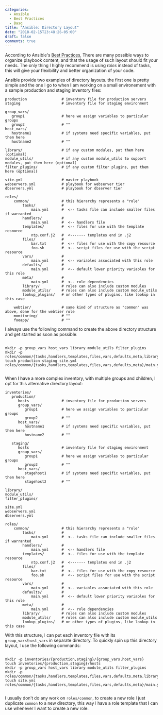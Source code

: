 ```yaml
---
categories:
  - Ansible
  - Best Practices
  - Basg
title: "Ansible: Directory Layout"
date: "2018-02-15T23:48:26-05:00"
draft: false
comments: true
---
```

According to Ansible's [Best Practices](http://docs.ansible.com/ansible/latest/playbooks_best_practices.html "Ansible best practices"), There are many possible ways to organize playbook content, and that the usage of such layout should fit your needs. The only thing I highly recommend is using *roles* instead of tasks, this will give your flexibility and better organization of your code.

Ansible provide two examples of directory layouts. the first one is pretty simple and the one I go to when I am working on a small environement with a sample production and staging inventory files:

    production                # inventory file for production servers
    staging                   # inventory file for staging environment

    group_vars/
       group1                 # here we assign variables to particular groups
       group2                 # ""
    host_vars/
       hostname1              # if systems need specific variables, put them here
       hostname2              # ""

    library/                  # if any custom modules, put them here (optional)
    module_utils/             # if any custom module_utils to support modules, put them here (optional)
    filter_plugins/           # if any custom filter plugins, put them here (optional)

    site.yml                  # master playbook
    webservers.yml            # playbook for webserver tier
    dbservers.yml             # playbook for dbserver tier

    roles/
        common/               # this hierarchy represents a "role"
            tasks/            #
                main.yml      #  <-- tasks file can include smaller files if warranted
            handlers/         #
                main.yml      #  <-- handlers file
            templates/        #  <-- files for use with the template resource
                ntp.conf.j2   #  <------- templates end in .j2
            files/            #
                bar.txt       #  <-- files for use with the copy resource
                foo.sh        #  <-- script files for use with the script resource
            vars/             #
                main.yml      #  <-- variables associated with this role
            defaults/         #
                main.yml      #  <-- default lower priority variables for this role
            meta/             #
                main.yml      #  <-- role dependencies
            library/          # roles can also include custom modules
            module_utils/     # roles can also include custom module_utils
            lookup_plugins/   # or other types of plugins, like lookup in this case

        webtier/              # same kind of structure as "common" was above, done for the webtier role
        monitoring/           # ""
        fooapp/               # ""

I always use the following command to create the above directory structure and get started as soon as possible:

<pre>
  <code class="language-bash">
mkdir -p group_vars host_vars library module_utils filter_plugins
mkdir -p roles/common/{tasks,handlers,templates,files,vars,defaults,meta,library,module_utils,lookup_plugins}
touch production staging site.yml roles/common/{tasks,handlers,templates,files,vars,defaults,meta}/main.yml
  </code>
</pre>

When I have a more complex inventory, with multiple groups and children, I opt for this alternative directory layout:

    inventories/
       production/
          hosts               # inventory file for production servers
          group_vars/
             group1           # here we assign variables to particular groups
             group2           # ""
          host_vars/
             hostname1        # if systems need specific variables, put them here
             hostname2        # ""

       staging/
          hosts               # inventory file for staging environment
          group_vars/
             group1           # here we assign variables to particular groups
             group2           # ""
          host_vars/
             stagehost1       # if systems need specific variables, put them here
             stagehost2       # ""

    library/
    module_utils/
    filter_plugins/

    site.yml
    webservers.yml
    dbservers.yml

    roles/
        common/               # this hierarchy represents a "role"
            tasks/            #
                main.yml      #  <-- tasks file can include smaller files if warranted
            handlers/         #
                main.yml      #  <-- handlers file
            templates/        #  <-- files for use with the template resource
                ntp.conf.j2   #  <------- templates end in .j2
            files/            #
                bar.txt       #  <-- files for use with the copy resource
                foo.sh        #  <-- script files for use with the script resource
            vars/             #
                main.yml      #  <-- variables associated with this role
            defaults/         #
                main.yml      #  <-- default lower priority variables for this role
            meta/             #
                main.yml      #  <-- role dependencies
            library/          # roles can also include custom modules
            module_utils/     # roles can also include custom module_utils
            lookup_plugins/   # or other types of plugins, like lookup in this case

With this structure, I can put each inventory file with its `group_vars`\\`host_vars` in separate directory. To quickly spin up this directory layout, I use the following commands:

<pre>
  <code class="language-bash">
mkdir -p inventories/{production,staging}/{group_vars,host_vars}
touch inventories/{production,staging}/hosts
mkdir -p group_vars host_vars library module_utils filter_plugins
mkdir -p roles/common/{tasks,handlers,templates,files,vars,defaults,meta,library,module_utils,lookup_plugins}
touch site.yml roles/common/{tasks,handlers,templates,files,vars,defaults,meta}/main.yml
  </code>
</pre>

I usually don't do any work on `roles/common`, to create a new role I just duplicate `common` to a new directory, this way I have a role template that I can use whenever I want to create a new role.